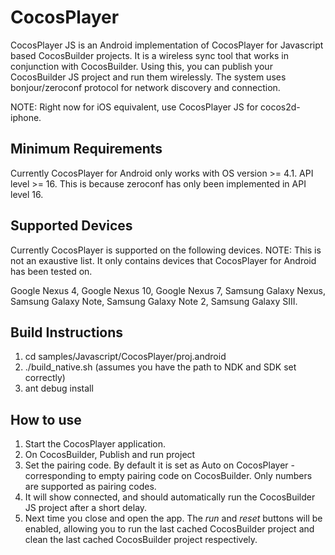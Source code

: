 # CocosPlayer
CocosPlayer JS is an Android implementation of CocosPlayer for Javascript based CocosBuilder projects. It is a wireless sync tool that works in conjunction with CocosBuilder. Using this, you can publish your CocosBuilder JS project and run them wirelessly. The system uses bonjour/zeroconf protocol for network discovery and connection.

NOTE: Right now for iOS equivalent, use CocosPlayer JS for cocos2d-iphone.

## Minimum Requirements

Currently CocosPlayer for Android only works with OS version >= 4.1. API level >= 16. This is because zeroconf has only been implemented in API level 16.

## Supported Devices

Currently CocosPlayer is supported on the following devices. NOTE: This is not an exaustive list. It only contains devices that CocosPlayer for Android has been tested on.

Google Nexus 4, Google Nexus 10, Google Nexus 7, Samsung Galaxy Nexus, Samsung Galaxy Note, Samsung Galaxy Note 2, Samsung Galaxy SIII.

## Build Instructions

1. cd samples/Javascript/CocosPlayer/proj.android
2. ./build_native.sh (assumes you have the path to NDK and SDK set correctly)
3. ant debug install


## How to use

1. Start the CocosPlayer application.  
2. On CocosBuilder, Publish and run project
3. Set the pairing code. By default it is set as Auto on CocosPlayer - corresponding to empty pairing code on CocosBuilder. Only numbers are supported as pairing codes.
4. It will show connected, and should automatically run the CocosBuilder JS project after a short delay.
5. Next time you close and open the app. The *run* and *reset* buttons will be enabled, allowing you to run the last cached CocosBuilder project and clean the last cached CocosBuilder project respectively.

